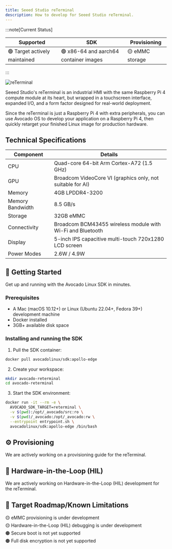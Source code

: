 ```yaml
---
title: Seeed Studio reTerminal
description: How to develop for Seeed Studio reTerminal.
---
```


:::note[Current Status]

| Supported                     | SDK                                    | Provisioning    |
|-------------------------------|----------------------------------------|-----------------|
| 🟢 Target actively maintained | 🟢 x86-64 and aarch64 container images | 🟡 eMMC storage |

:::

<div style={{textAlign: 'center'}}>
  <img src="/img/reterminal.jpg" alt="reTerminal" />
</div>

Seeed Studio's reTerminal is an industrial HMI with the same Raspberry Pi 4 compute module at its heart, but wrapped in a touchscreen interface, expanded I/O, and a form factor designed for real-world deployment.

Since the reTerminal is just a Raspberry Pi 4 with extra peripherals, you can use Avocado OS to develop your application on a Raspberry Pi 4, then quickly retarget your finished Linux image for production hardware.

## Technical Specifications

| Component        | Details                                                    |
|------------------|------------------------------------------------------------|
| CPU              | Quad-core 64-bit Arm Cortex-A72 (1.5 GHz)                  |
| GPU              | Broadcom VideoCore VI (graphics only, not suitable for AI) |
| Memory           | 4GB LPDDR4-3200                                            |
| Memory Bandwidth | 8.5 GB/s                                                   |
| Storage          | 32GB eMMC                                                  |
| Connectivity     | Broadcom BCM43455 wireless module with Wi-Fi and Bluetooth |
| Display          | 5-inch IPS capacitive multi-touch 720x1280 LCD screen      |
| Power Modes      | 2.6W / 4.9W                                                |

## 🚀 Getting Started

Get up and running with the Avocado Linux SDK in minutes.

### Prerequisites

- A Mac (macOS 10.12+) or Linux (Ubuntu 22.04+, Fedora 39+) development machine
- Docker installed
- 3GB+ available disk space

### Installing and running the SDK

1. Pull the SDK container:

```bash
docker pull avocadolinux/sdk:apollo-edge
```

2. Create your workspace:

```bash
mkdir avocado-reterminal
cd avocado-reterminal
```

3. Start the SDK environment:

```bash
docker run -it --rm -e \
  AVOCADO_SDK_TARGET=reterminal \
  -v $(pwd):/opt/_avocado/src:ro \
  -v $(pwd)/_avocado:/opt/_avocado:rw \
  --entrypoint entrypoint.sh \
  avocadolinux/sdk:apollo-edge /bin/bash
```

## ⚙️ Provisioning

We are actively working on a provisioning guide for the reTerminal.

## 🧰 Hardware-in-the-Loop (HIL)

We are actively working on Hardware-in-the-Loop (HIL) development for the reTerminal.

## 🧭 Target Roadmap/Known Limitations

🟡 eMMC provisioning is under development\
🟡 Hardware-in-the-Loop (HIL) debugging is under development\
🟠 Secure boot is not yet supported\
🟠 Full disk encryption is not yet supported

